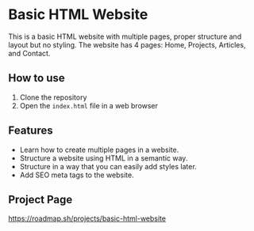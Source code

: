 # Basic HTML Website

This is a basic HTML website with multiple pages, proper structure and layout but no styling. The website has 4 pages: Home, Projects, Articles, and Contact.

## How to use

1. Clone the repository
2. Open the `index.html` file in a web browser

## Features

- Learn how to create multiple pages in a website.
- Structure a website using HTML in a semantic way.
- Structure in a way that you can easily add styles later.
- Add SEO meta tags to the website.

## Project Page

https://roadmap.sh/projects/basic-html-website
